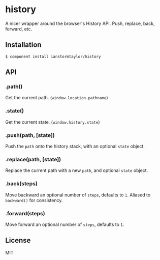 # history

  A nicer wrapper around the browser's History API. Push, replace, back, forward, etc.

## Installation

    $ component install ianstormtaylor/history

## API

### .path()
  Get the current path. (`window.location.pathname`)

### .state()
  Get the current state. (`window.history.state`)

### .push(path, [state])
  Push the `path` onto the history stack, with an optional `state` object.

### .replace(path, [state])
  Replace the current path with a new `path`, and optional `state` object.

### .back(steps)
  Move backward an optional number of `steps`, defaults to `1`. Aliased to `backward()` for consistency.

### .forward(steps)
  Move forward an optional number of `steps`, defaults to `1`.

## License

  MIT

